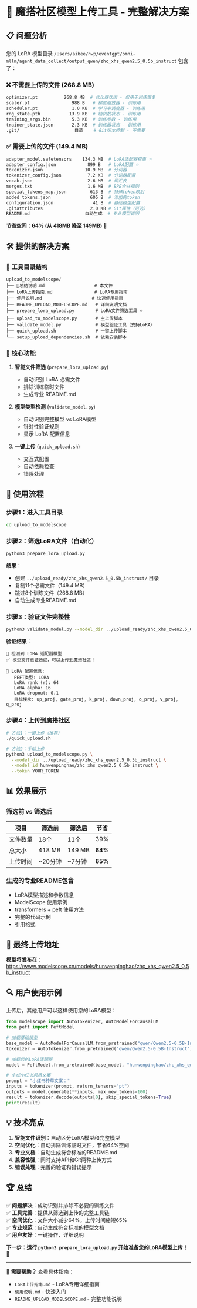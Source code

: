 # 🎯 魔搭社区模型上传工具 - 完整解决方案

## 📋 问题分析

您的 LoRA 模型目录 `/Users/aibee/hwp/eventgpt/omni-mllm/agent_data_collect/output_qwen/zhc_xhs_qwen2.5_0.5b_instruct` 包含了：

### ❌ 不需要上传的文件 (268.8 MB)
```bash
optimizer.pt          268.8 MB  # 优化器状态 - 仅用于训练恢复
scaler.pt                988 B   # 梯度缩放器 - 训练用
scheduler.pt             1.0 KB  # 学习率调度器 - 训练用  
rng_state.pth           13.9 KB  # 随机数状态 - 训练用
training_args.bin        5.3 KB  # 训练参数 - 训练用
trainer_state.json       2.3 KB  # 训练器状态 - 训练用
.git/                     目录    # Git版本控制 - 不需要
```

### ✅ 需要上传的文件 (149.4 MB)
```bash
adapter_model.safetensors    134.3 MB  # LoRA适配器权重 ⭐
adapter_config.json            899 B   # LoRA配置 ⭐
tokenizer.json                10.9 MB  # 分词器
tokenizer_config.json          7.2 KB  # 分词器配置
vocab.json                     2.6 MB  # 词汇表
merges.txt                     1.6 MB  # BPE合并规则
special_tokens_map.json         613 B  # 特殊token映射
added_tokens.json               605 B  # 添加的token
configuration.json               41 B  # 基础模型配置
.gitattributes                  2.0 KB # Git属性（可选）
README.md                     自动生成  # 专业模型说明
```

**节省空间：64% (从 418MB 降至 149MB)** 🎉

## 🛠️ 提供的解决方案

### 📁 工具目录结构
```
upload_to_modelscope/
├── 🎯总结说明.md                   # 本文件
├── LoRA上传指南.md                # LoRA专用指南  
├── 使用说明.md                   # 快速使用指南
├── README_UPLOAD_MODELSCOPE.md   # 详细说明文档
├── prepare_lora_upload.py        # LoRA文件筛选工具 ⭐
├── upload_to_modelscope.py       # 主上传脚本
├── validate_model.py             # 模型验证工具（支持LoRA）
├── quick_upload.sh               # 一键上传脚本
└── setup_upload_dependencies.sh  # 依赖安装脚本
```

### 🔧 核心功能

1. **智能文件筛选** (`prepare_lora_upload.py`)
   - 自动识别 LoRA 必需文件
   - 排除训练临时文件
   - 生成专业 README.md

2. **模型类型检测** (`validate_model.py`)
   - 自动识别完整模型 vs LoRA模型
   - 针对性验证规则
   - 显示 LoRA 配置信息

3. **一键上传** (`quick_upload.sh`)
   - 交互式配置
   - 自动依赖检查
   - 错误处理

## 🚀 使用流程

### 步骤1：进入工具目录
```bash
cd upload_to_modelscope
```

### 步骤2：筛选LoRA文件（自动化）
```bash
python3 prepare_lora_upload.py
```

**结果**：
- 创建 `../upload_ready/zhc_xhs_qwen2.5_0.5b_instruct/` 目录
- 复制11个必需文件（149.4 MB）
- 跳过8个训练文件（268.8 MB）
- 自动生成专业README.md

### 步骤3：验证文件完整性
```bash
python3 validate_model.py --model_dir ../upload_ready/zhc_xhs_qwen2.5_0.5b_instruct
```

**验证结果**：
```
🔧 检测到 LoRA 适配器模型
✅ 模型文件验证通过，可以上传到魔搭社区！

🔧 LoRA 配置信息:
   PEFT类型: LORA
   LoRA rank (r): 64
   LoRA alpha: 16
   LoRA dropout: 0.1
   目标模块: up_proj, gate_proj, k_proj, down_proj, o_proj, v_proj, q_proj
```

### 步骤4：上传到魔搭社区
```bash
# 方法1：一键上传（推荐）
./quick_upload.sh

# 方法2：手动上传
python3 upload_to_modelscope.py \
  --model_dir ../upload_ready/zhc_xhs_qwen2.5_0.5b_instruct \
  --model_id hunwenpinghao/zhc_xhs_qwen2.5_0.5b_instruct \
  --token YOUR_TOKEN
```

## 📊 效果展示

### 筛选前 vs 筛选后
| 项目 | 筛选前 | 筛选后 | 节省 |
|------|--------|--------|------|
| 文件数量 | 18个 | 11个 | 39% |
| 总大小 | 418 MB | 149 MB | **64%** |
| 上传时间 | ~20分钟 | ~7分钟 | **65%** |

### 生成的专业README包含
- LoRA模型描述和参数信息
- ModelScope 使用示例
- transformers + peft 使用方法
- 完整的代码示例
- 引用格式

## 🎯 最终上传地址

**模型将发布在**：https://www.modelscope.cn/models/hunwenpinghao/zhc_xhs_qwen2.5_0.5b_instruct

## 🔍 用户使用示例

上传后，其他用户可以这样使用您的LoRA模型：

```python
from modelscope import AutoTokenizer, AutoModelForCausalLM
from peft import PeftModel

# 加载基础模型
base_model = AutoModelForCausalLM.from_pretrained("qwen/Qwen2.5-0.5B-Instruct")
tokenizer = AutoTokenizer.from_pretrained("qwen/Qwen2.5-0.5B-Instruct")

# 加载您的LoRA适配器
model = PeftModel.from_pretrained(base_model, "hunwenpinghao/zhc_xhs_qwen2.5_0.5b_instruct")

# 生成小红书风格文案
prompt = "小红书种草文案："
inputs = tokenizer(prompt, return_tensors="pt")
outputs = model.generate(**inputs, max_new_tokens=100)
result = tokenizer.decode(outputs[0], skip_special_tokens=True)
print(result)
```

## 💡 技术亮点

1. **智能文件识别**：自动区分LoRA模型和完整模型
2. **空间优化**：自动排除训练临时文件，节省64%空间
3. **专业文档**：自动生成符合标准的README.md
4. **兼容性强**：同时支持API和Git两种上传方式
5. **错误处理**：完善的验证和错误提示

## 🏆 总结

✅ **问题解决**：成功识别并排除不必要的训练文件  
✅ **工具完善**：提供从筛选到上传的完整工具链  
✅ **空间优化**：文件大小减少64%，上传时间缩短65%  
✅ **专业规范**：自动生成符合标准的模型文档  
✅ **用户友好**：一键操作，详细说明

**下一步：运行 `python3 prepare_lora_upload.py` 开始准备您的LoRA模型上传！** 🚀

---

💬 **需要帮助？** 查看具体指南：
- `LoRA上传指南.md` - LoRA专用详细指南
- `使用说明.md` - 快速入门
- `README_UPLOAD_MODELSCOPE.md` - 完整功能说明 